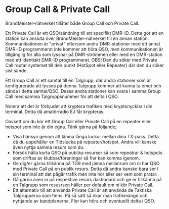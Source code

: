 # Group Call & Private Call

BrandMeister-nätverket tillåter både Group Call och Private Call.

Ett Private Call är ett QSO/sändning till ett specifikt DMR-ID. Detta gör att en station kan ansluta över BrandMeister-nätverket till en annan station. Kommunikationen är "privat" eftersom andra DMR-stationer med ett annat DMR-ID programmerat inte kommer att höra QSO, men kommunikationen är tillgänglig för alla som lyssnar på DMR-strömmen eller med en DMR-station med ett identiskt DMR-ID programmerat. OBS! Den du söker med Private Call routar systemet till den punkt (HotSpot eller Repeater) där den du söker sist sände.

Ett Group Call är ett samtal till en Talgrupp, där andra stationer som är konfigurerade att lyssna på denna Talgrupp kommer att kunna ta emot och sända i detta samtal/QSO. Dessa andra stationer kan svara i samma Group Call med samma Talgruppsnummer för att delta i QSO.

Notera att det är förbjudet att kryptera trafiken med kryptonycklar i din terminal. Detta då amatörradio EJ får krypteras.

Oavsett om du kör ett Group Call eller Private Call på en repeater eller hotspot som inte är din egna. Tänk gärna på följande;
* Visa hänsyn genom att lämna långa luckor mellan dina TX-pass. Detta då du uppehåller en Tidslucka på repeater/hotspot. Andra vill kanske även nyttja samma resurs som du.
* Försök hålla korta QSO på publika resurser så som repeatrar & hotspots som driftas av klubbar/föreningar så fler kan komma igenom.
* Ge dig/er gärna tillkänna på TG9 med jämna mellanrum om ni har QSO med Private Call på en publik resurs. Detta då andra kanske bara ser i sin terminal att det pågår trafik men inte hör eller ser vem som pratar. 
* Gå gärna även in på respektive resurs dashboard och ge er tillkänna på en Talgrupp som resusrsen håller per default om ni kör Private Call.
* Ett alternativ till att använda Private Call är att använda de Taktiska Talgrupperna som finns. På så sätt så ökar man trafikmängd och nyttjande av bandplanerna. Fler kan höra och eventuellt delta i QSO.    
